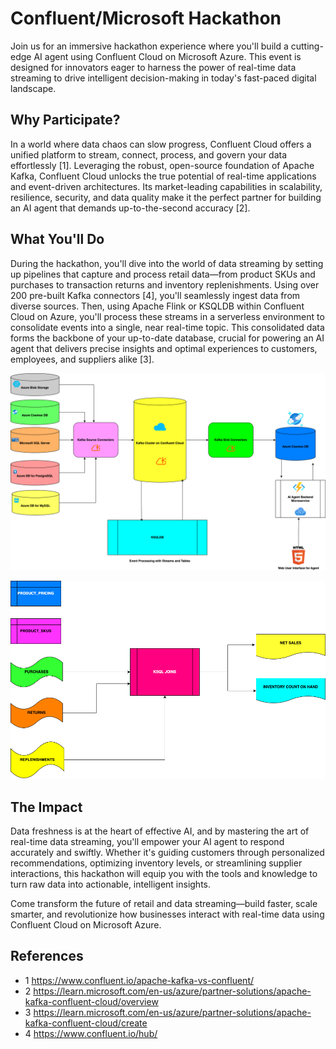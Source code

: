 # Confluent/Microsoft Hackathon 

Join us for an immersive hackathon experience where you'll build a cutting-edge AI agent using Confluent Cloud on Microsoft Azure. This event is designed for innovators eager to harness the power of real-time data streaming to drive intelligent decision-making in today's fast-paced digital landscape.

## Why Participate?
In a world where data chaos can slow progress, Confluent Cloud offers a unified platform to stream, connect, process, and govern your data effortlessly [1]. Leveraging the robust, open-source foundation of Apache Kafka, Confluent Cloud unlocks the true potential of real-time applications and event-driven architectures. Its market-leading capabilities in scalability, resilience, security, and data quality make it the perfect partner for building an AI agent that demands up-to-the-second accuracy [2].

## What You'll Do
During the hackathon, you'll dive into the world of data streaming by setting up pipelines that capture and process retail data—from product SKUs and purchases to transaction returns and inventory replenishments. Using over 200 pre-built Kafka connectors [4], you'll seamlessly ingest data from diverse sources. Then, using Apache Flink or KSQLDB within Confluent Cloud on Azure, you'll process these streams in a serverless environment to consolidate events into a single, near real-time topic. This consolidated data forms the backbone of your up-to-date database, crucial for powering an AI agent that delivers precise insights and optimal experiences to customers, employees, and suppliers alike [3].

![Architecture Overview](./images/architecture-overview.png)

![KSQLDB](./images/ksqldb.png)
## The Impact
Data freshness is at the heart of effective AI, and by mastering the art of real-time data streaming, you'll empower your AI agent to respond accurately and swiftly. Whether it's guiding customers through personalized recommendations, optimizing inventory levels, or streamlining supplier interactions, this hackathon will equip you with the tools and knowledge to turn raw data into actionable, intelligent insights.

Come transform the future of retail and data streaming—build faster, scale smarter, and revolutionize how businesses interact with real-time data using Confluent Cloud on Microsoft Azure.

## References
- 1 https://www.confluent.io/apache-kafka-vs-confluent/
- 2 https://learn.microsoft.com/en-us/azure/partner-solutions/apache-kafka-confluent-cloud/overview
- 3 https://learn.microsoft.com/en-us/azure/partner-solutions/apache-kafka-confluent-cloud/create
- 4 https://www.confluent.io/hub/ 
